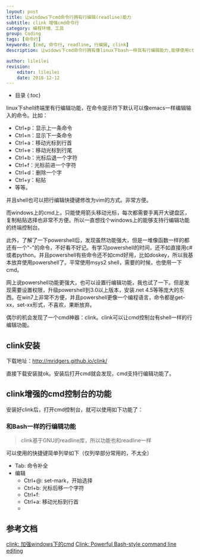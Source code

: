 ```yaml
---
loyout: post
title: 让windows下cmd命令行拥有行编辑(readline)能力
subtitle: clink 增强cmd命令行
category: 编程环境、工具
group: Coding
tags: [命令行]
keywords: [cmd, 命令行, readline, 行编辑, clink]
description: 让widows下cmd命令行拥有像linux下bash一样具有行编辑能力,能够使用ctrl+n，Ctrl+p上下翻等等

author: lileilei
revision:
    editor: lileilei
    date: 2018-12-12
---
```


+ 目录
{:toc}

linux下shell终端里有行编辑功能，在命令提示符下默认可以像emacs一样编辑输入的命令。比如：

+ Ctrl+p：显示上一条命令
+ Ctrl+n：显示下一条命令
+ Ctrl+a：移动光标到行首
+ Ctrl+e：移动光标到行尾
+ Ctrl+b：光标后退一个字符
+ Ctrl+f：光标前进一个字符
+ Ctrl+d：删除一个字
+ Ctrl+y：粘贴
+ 等等。

并且shell也可以把行编辑快捷键修改为vim的方式。非常方便。

而windows上的cmd上，只能使用箭头移动光标，每次都需要手离开大键盘区，复制粘贴选择也非常不方便。所以一直想找个windows上的能够支持行编辑功能的终端控制台。

此外，了解了一下powershell后，发现虽然功能强大，但是一堆像函数一样的都还有一个"-"的命令，不好看不好记。有学习powershell的时间，还不如直接用c#或者python。并且powershell有些命令还不如cmd好用，比如doskey，所以我基本放弃使用powershell了。平常使用msys2 shell，需要的时候，也使用一下cmd。

网上说powershell功能更强大，也可以设置行编辑功能，我也试了一下。但是发现需要设置权限，升级powershell到3.0以上版本，安装.net 4.5等等庞大的东西。在win7上非常不方便，并且powershell更像一个编程语言，命令都是get-xx，set-xx形式，不喜欢，果断放弃。

偶尔的机会发现了一个cmd神器：clink。clink可以让cmd控制台有shell一样的行编辑功能。

## clink安装

下载地址：<http://mridgers.github.io/clink/>

直接下载安装就ok。安装后打开cmd就会发现，cmd支持行编辑功能了。

## clink增强的cmd控制台的功能

安装好clink后，打开cmd控制台，就可以使用如下功能了：

### 和Bash一样的行编辑功能

> clink基于GNU的readline库，所以功能也和readline一样

可以使用的快捷键简单列举如下（仅列举部分常用的，不太全）

+ Tab: 命令补全
+ 编辑
    - Ctrl+@: set-mark，开始选择
    - Ctrl+b: 光标后移一个字符
    - Ctrl+f: 
    - Ctrl+a: 移动光标到行首
    - 

## 参考文档

[clink: 加强windows下的cmd](http://ju.outofmemory.cn/entry/20100)
[Clink: Powerful Bash-style command line editing](http://www.mamicode.com/info-detail-256230.html)




